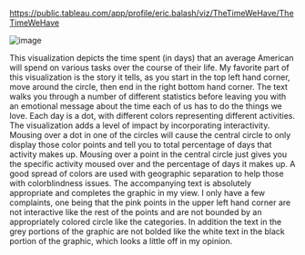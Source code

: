 https://public.tableau.com/app/profile/eric.balash/viz/TheTimeWeHave/TheTimeWeHave

![image](https://github.com/Termite1/reflections/assets/67423556/33ef0f32-8d3c-4f3b-acd1-020f473404d1)

This visualization depicts the time spent (in days) that an average American will spend on various tasks over the course of their life. My favorite part of this visualization is the story it tells, as you start in the top left hand corner, move around the circle, then end in the right bottom hand corner. The text walks you through a number of different statistics before leaving you with an emotional message about the time each of us has to do the things we love. Each day is a dot, with different colors representing different activities. The visualization adds a level of impact by incorporating interactivity. Mousing over a dot in one of the circles will cause the central circle to only display those color points and tell you to total percentage of days that activity makes up. Mousing over a point in the central circle just gives you the specific activity moused over and the percentage of days it makes up. A good spread of colors are used with geographic separation to help those with colorblindness issues. The accompanying text is absolutely appropriate and completes the graphic in my view. I only have a few complaints, one being that the pink points in the upper left hand corner are not interactive like the rest of the points and are not bounded by an appropriately colored circle like the categories. In addition the text in the grey portions of the graphic are not bolded like the white text in the black portion of the graphic, which looks a little off in my opinion.
